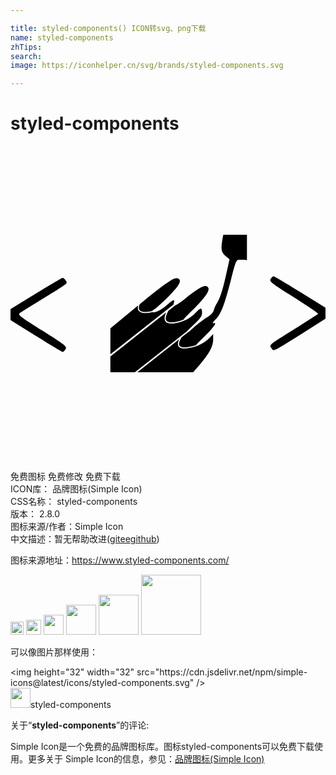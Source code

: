 ```yaml
---

title: styled-components() ICON转svg、png下载
name: styled-components
zhTips: 
search: 
image: https://iconhelper.cn/svg/brands/styled-components.svg

---
```


# styled-components  <small style="font-size: 60%;font-weight: 100"></small>

<div id="svg" class="svg-wrap">
<svg role="img" xmlns="http://www.w3.org/2000/svg" viewBox="0 0 24 24"><title>styled-components icon</title><path d="M16.214 6.762l-.075.391c-.116.741-.074.953.244 1.228l.307.254-.318 1.418c-.19.846-.423 1.555-.571 1.788-.127.201-.275.497-.307.656-.053.19-.233.381-.508.55-.243.138-.72.508-1.058.805-.27.243-.456.392-.557.456l-.33.261c-.106.17-.166.307-.189.411-.023.107-.01.178.024.23.033.05.09.085.168.107a.954.954 0 00.282.023 3 3 0 00.632-.112c.07-.019.125-.037.173-.053.074-.091.245-.263.548-.562.804-.793 1.111-1.227.794-1.11-.117.042-.064-.064.137-.276.424-.413.667-1.037 1.175-2.994.402-1.545.402-1.567.698-1.567.139 0 .532.024.532.024V6.762h-.902zm3.839 3.165c-.064 0-.17.096-.233.202-.116.19.021.306 1.767 1.396 1.037.657 1.873 1.217 1.852 1.26-.021.031-.868.582-1.883 1.217-1.842 1.142-1.852 1.153-1.683 1.386.212.275 0 .37 2.391-1.122L24 13.155v-.836l-1.937-1.196c-1.047-.656-1.957-1.185-2.01-1.196zm-16.085.117c-.053 0-.963.54-2.01 1.185L0 12.425v.836l1.947 1.217c1.08.666 1.99 1.217 2.032 1.217.042 0 .127-.096.212-.212.127-.201.02-.286-1.768-1.418C.72 12.996.54 12.848.71 12.732c.106-.074.91-.572 1.778-1.111 1.979-1.217 1.873-1.133 1.714-1.387-.063-.105-.17-.2-.233-.19zm8.684.023c-.292-.002-.92.443-2.8 1.978-.081.193-.088.326-.051.412.024.059.068.1.129.13.06.03.138.048.224.055.171.015.373-.012.536-.044l.11-.025a.386.386 0 01.144-.118c.116-.064.603-.508 1.09-.984.857-.868 1.058-1.26.709-1.387a.24.24 0 00-.09-.017zm2.196.603c-.257.007-.72.305-1.513.938-.398.323-.65.497-.785.533l-.524.414c-.197.36-.226.583-.174.706a.25.25 0 00.138.134.644.644 0 00.24.045 2.18 2.18 0 00.58-.085 3.466 3.466 0 00.291-.092l.029-.012.053-.028c.1-.129.33-.372.618-.652.91-.878 1.375-1.502 1.28-1.735-.043-.113-.117-.17-.233-.166zm-2.424 1.08c-.074.008-.24.136-.539.398-.432.382-.903.602-1.066.504a3.97 3.97 0 01-.114.024c-.166.033-.373.06-.558.045a.708.708 0 01-.252-.063.337.337 0 01-.168-.17c-.037-.09-.037-.202.005-.345l-.65.534-1.471 1.217V15.867l4.82-3.797a.41.41 0 01.016-.123c.037-.134.035-.202-.023-.196zm2.074.639c-.073 0-.195.103-.39.31-.265.283-.682.557-.903.613l-.034.018a2.191 2.191 0 01-.11.042c-.06.02-.138.044-.228.068-.18.049-.404.094-.604.089a.732.732 0 01-.275-.054.344.344 0 01-.184-.18c-.058-.139-.035-.334.092-.611L7.61 16.033v1.205h1.868l3.962-3.112c.103-.114.258-.27.467-.465.56-.519.687-.698.687-.963 0-.206-.023-.31-.096-.31zm.943 1.95l-.339.338c-.19.18-.529.402-.761.497l-.046.02-.003.005-.01.01c-.009.007-.013.008-.02.011a3.432 3.432 0 01-.282.093 3.058 3.058 0 01-.65.115 1.035 1.035 0 01-.31-.027.364.364 0 01-.218-.144c-.048-.074-.062-.173-.035-.295a1.11 1.11 0 01.095-.25l-3.197 2.526h4.252l.508-.582c.698-.814 1.016-1.396 1.016-1.894z"/></svg>
</div>
<detail full-name='styled-components'></detail>

<div class="detail-page">
<p>
<span><span class="badge-success badge">免费图标</span> <span class="badge-success badge">免费修改</span>  <span class="badge-success badge">免费下载</span> </span>
<br/>
<span>
ICON库：
<span class="badge-secondary badge">品牌图标(Simple Icon)</span> 
</span>
<br/>
<span>
CSS名称：
<span class="badge-secondary badge">styled-components</span> 
</span>

<br/>
<span>
版本：
<span class="badge-secondary badge">2.8.0</span> 
</span>
<br/>
<span>图标来源/作者：<span class="badge-light badge">Simple Icon</span></span> 
<br/>
<span class="zh-detail">中文描述：暂无<span class="help-link"><span>帮助改进</span>(<a href="https://gitee.com/liuwave/icon-helper/edit/master/json/brands/styled-components.json" target="_blank" rel="noopener noreferrer">gitee</a><a href="https://github.com/liuwave/icon-helper/edit/master/json/brands/styled-components.json" target="_blank" rel="noopener noreferrer">github</a></span>)</span><br/>
</p>
</div><div class="description description alert alert-light"><p>图标来源地址：<a href="https://www.styled-components.com/" target="_blank" rel="noopener noreferrer">https://www.styled-components.com/</a></p></div>
<div class="alert alert-dark">
<img height="21" width="21" src="https://cdn.jsdelivr.net/npm/simple-icons@latest/icons/styled-components.svg" />
<img height="24" width="24" src="https://cdn.jsdelivr.net/npm/simple-icons@latest/icons/styled-components.svg" />
<img height="32" width="32" src="https://cdn.jsdelivr.net/npm/simple-icons@latest/icons/styled-components.svg" />
<img height="48" width="48" src="https://cdn.jsdelivr.net/npm/simple-icons@latest/icons/styled-components.svg" />
<img height="64" width="64" src="https://cdn.jsdelivr.net/npm/simple-icons@latest/icons/styled-components.svg" />
<img height="96" width="96" src="https://cdn.jsdelivr.net/npm/simple-icons@latest/icons/styled-components.svg" />

</div>
<div>
  <p>可以像图片那样使用：    
  </p>
  <div class="alert alert-primary" style="font-size: 14px">
    &lt;img height="32" width="32" src="https://cdn.jsdelivr.net/npm/simple-icons@latest/icons/styled-components.svg" /&gt;
    <copy-btn content='<img height="32" width="32" src="https://cdn.jsdelivr.net/npm/simple-icons@latest/icons/styled-components.svg" />'></copy-btn>
  </div>
  <div class="alert alert-secondary">
    <img height="32" width="32" src="https://cdn.jsdelivr.net/npm/simple-icons@latest/icons/styled-components.svg" />styled-components
    <copy-btn content="styled-components" btn-title="复制图标名称"></copy-btn>
  </div>
</div>
<div class="icon-detail__container">
<p>关于“<b>styled-components</b>”的评论:</p>
</div>
<Vssue title="关于“styled-components”的评论" />
<div><p>Simple Icon是一个免费的品牌图标库。图标styled-components可以免费下载使用。更多关于  Simple Icon的信息，参见：<a target="_blank" href="https://iconhelper.cn/brands.html">品牌图标(Simple Icon)</a>
</p></div>
